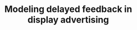 ---
layout: publication
authors: 'O. Chapelle'
title: 'Modeling delayed feedback in display advertising'
year: '2014'
conference: 'Proceedings of the 20th ACM SIGKDD international conference on Knowledge discovery and data mining'
---